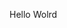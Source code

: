 Hello Wolrd





































































































































































































































































































































































































































































































































































































































































































































































































































































































































































































































































































































































































































































































































































































































































































































































































































































